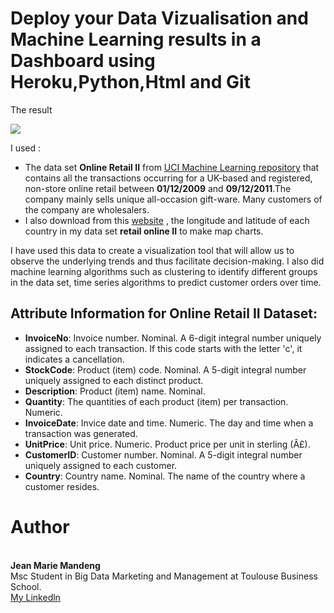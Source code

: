 # Deploy your Data Vizualisation and Machine Learning results in a Dashboard using Heroku,Python,Html and Git
The result


<img src="retaildash_video.gif" />

I used :
* The data set  **Online Retail II** from <a href="https://archive.ics.uci.edu/ml/datasets/Online+Retail+II">UCI Machine Learning repository</a>  that contains all the transactions occurring for a UK-based and registered, non-store online retail between **01/12/2009** and **09/12/2011**.The company mainly sells unique all-occasion gift-ware. Many customers of the company are wholesalers.
* I also download from this  <a href="https://developers.google.com/public-data/docs/canonical/countries_csv">website</a> , the longitude and latitude of each country in my data set **retail online II** to make map charts.

I have used this data to create a visualization tool that will allow us to observe the underlying trends and thus facilitate decision-making.
I also did machine learning algorithms such as clustering to identify different groups in the data set, time series algorithms to predict customer orders over time.
## Attribute Information for **Online Retail II Dataset**:

* **InvoiceNo**: Invoice number. Nominal. A 6-digit integral number uniquely assigned to each transaction. If this code starts with the letter 'c', it indicates a cancellation.
* **StockCode**: Product (item) code. Nominal. A 5-digit integral number uniquely assigned to each distinct product.
* **Description**: Product (item) name. Nominal.
* **Quantity**: The quantities of each product (item) per transaction. Numeric.
* **InvoiceDate**: Invice date and time. Numeric. The day and time when a transaction was generated.
* **UnitPrice**: Unit price. Numeric. Product price per unit in sterling (Â£).
* **CustomerID**: Customer number. Nominal. A 5-digit integral number uniquely assigned to each customer.
* **Country**: Country name. Nominal. The name of the country where a customer resides.

# Author
<br>**Jean Marie Mandeng** <br/>
Msc Student in Big Data Marketing and Management at Toulouse Business School.<br/>
<a href="https://www.linkedin.com/in/jean-marie-mandeng/">My Linkedln </a>






